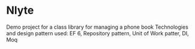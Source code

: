 # Nlyte
Demo project for a class library for managing a phone book
Technologies and design pattern used:
EF 6,
Repository pattern,
Unit of Work patter,
DI,
Moq

